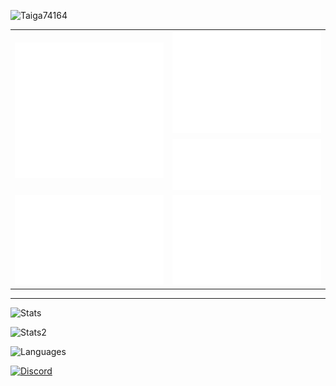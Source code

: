 <!-- <h1 align="center">Hi 👋, I'm Taiga</h1> -->
<p> <img src="https://komarev.com/ghpvc/?username=Taiga74164&label=Profile%20views&color=0e75b6&style=flat" alt="Taiga74164" /> </p>

<div align="center">
 <table>
   <tr>
     <td rowspan=2> <img src="./metrics.classic.svg" alt="classic" /> </td>
     <td> 
	     <img src="./metrics.plugin.isocalendar.fullyear.svg" alt="fullyear" /> 
     </td>
   </tr>
   <tr>
	   <td><img src="./metrics.plugin.languages.svg" alt="languages" /></td> 
   </tr>
   <tr>
	   <td rowspan="2"><img src="./metrics.plugin.stars.svg" alt="stars" /></td> 
   </tr>
   <tr>
	   <td><img src="./metrics.plugin.stars.svg" alt="stars" /></td> 
   </tr>
 </table>
</div>
<hr/>


<p> <img alt="Stats" src="https://github-readme-stats.vercel.app/api?username=Taiga74164&count_private=true&show_icons=true&show_icons=true&theme=dracula" /> </p>
<p> <img alt="Stats2" src="https://github-readme-streak-stats.herokuapp.com/?user=Taiga74164&theme=dracula" /> </p>
<p> <img alt="Languages" src="https://github-readme-stats.vercel.app/api/top-langs/?username=Taiga74164&layout=compact&langs_count=10&show_icons=true&theme=dracula" /> </p>
<a href="https://discord.com/users/696988079352709140"><img src="https://lanyard.cnrad.dev/api/696988079352709140?borderRadius=20px&bg=00000000" alt="Discord" /></a>
<!--
**Taiga74164/Taiga74164** is a ✨ _special_ ✨ repository because its `README.md` (this file) appears on your GitHub profile.

Here are some ideas to get you started:

- 🔭 I’m currently working on ...
- 🌱 I’m currently learning ...
- 👯 I’m looking to collaborate on ...
- 🤔 I’m looking for help with ...
- 💬 Ask me about ...
- 📫 How to reach me: ...
- 😄 Pronouns: ...
- ⚡ Fun fact: ...
-->
